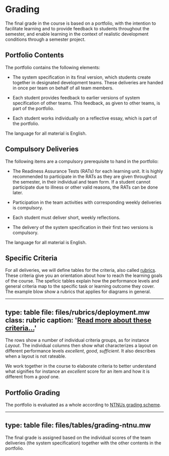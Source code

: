 # Grading


The final grade in the course is based on a portfolio, with the intention to facilitate learning and to provide feedback to students throughout the semester, and enable learning in the context of realistic development conditions through a semester project.


## Portfolio Contents

The portfolio contains the following elements:

* The system specification in its final version, which students create together in designated development teams. These deliveries are handed in once per team on behalf of all team members.

* Each student provides feedback to earlier versions of system specification of other teams. This feedback, as given to other teams, is part of the portfolio.

* Each student works individually on a reflective essay, which is part of the portfolio.

The language for all material is English. 



## Compulsory Deliveries

The following items are a compulsory prerequisite to hand in the portfolio:

* The Readiness Assurance Tests (RATs) for each learning unit. It is highly recommended to participate in the RATs as they are given throughout the semester, in their individual and team form. If a student cannot participate due to illness or other valid reasons, the RATs can be done later. 

* Participation in the team activities with corresponding weekly deliveries is compulsory.

* Each student must deliver short, weekly reflections.

* The delivery of the system specification in their first two versions is compulsory. 

The language for all material is English. 
 

## Specific Criteria

For all deliveries, we will define tables for the criteria, also called [rubrics](https://en.wikipedia.org/wiki/Rubric_(academic)).
These criteria give you an orientation about how to reach the learning goals of the course. 
The speficic tables explain how the performance levels and general criteria map to the specific task or learning outcome they cover. The example blow show a rubrics that applies for diagrams in general.

---
type: table
file: files/rubrics/deployment.mw
class: rubric
caption: '<a href="learning-grading.html#grading-criteria">Read more about these criteria...</a>'
---

The rows show a number of individual criteria groups, as for instance *Layout*. The individual columns then show what characterizes a layout on different performance levels *excellent*, *good*, *sufficient*. It also describes when a layout is not rateable.


We work together in the course to elaborate criteria to better understand what signifies for instance an *excellent* score for an item and how it is different from a *good* one.


## Portfolio Grading

The portfolio is evaluated as a whole according to [NTNUs grading scheme](https://innsida.ntnu.no/wiki/-/wiki/Norsk/Karakterskalaen). 

---
type: table
file: files/tables/grading-ntnu.mw
---

The final grade is assigned based on the individual scores of the team deliveries (the system specification) together with the other contents in the portfolio.





